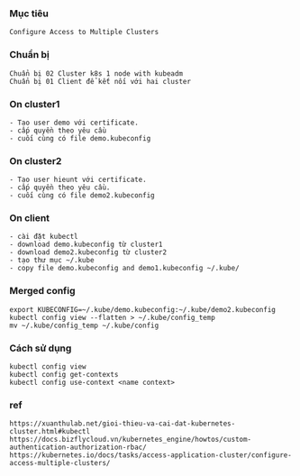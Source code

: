 ### Mục tiêu
```
Configure Access to Multiple Clusters

```

### Chuẩn bị
```
Chuẩn bị 02 Cluster k8s 1 node with kubeadm
Chuẩn bị 01 Client để kết nối với hai cluster
```

### On cluster1
```
- Tạo user demo với certificate.
- cấp quyền theo yêu cầu
- cuối cùng có file demo.kubeconfig
```

### On cluster2
```
- Tạo user hieunt với certificate.
- cấp quyền theo yêu cầu.
- cuối cùng có file demo2.kubeconfig
```

### On client
```
- cài đặt kubectl
- download demo.kubeconfig từ cluster1
- download demo2.kubeconfig từ cluster2
- tạo thư mục ~/.kube
- copy file demo.kubeconfig and demo1.kubeconfig ~/.kube/
```

### Merged config
```
export KUBECONFIG=~/.kube/demo.kubeconfig:~/.kube/demo2.kubeconfig
kubectl config view --flatten > ~/.kube/config_temp
mv ~/.kube/config_temp ~/.kube/config
```

### Cách sử dụng
```
kubectl config view
kubectl config get-contexts
kubectl config use-context <name context>

```

### ref
```
https://xuanthulab.net/gioi-thieu-va-cai-dat-kubernetes-cluster.html#kubectl
https://docs.bizflycloud.vn/kubernetes_engine/howtos/custom-authentication-authorization-rbac/
https://kubernetes.io/docs/tasks/access-application-cluster/configure-access-multiple-clusters/
```